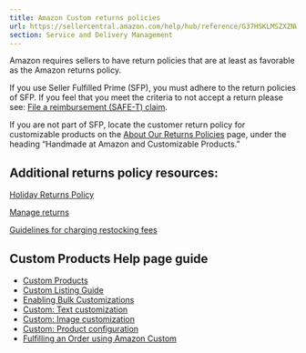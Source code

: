 ```yaml
---
title: Amazon Custom returns policies
url: https://sellercentral.amazon.com/help/hub/reference/G37HSKLMSZXZNWGS
section: Service and Delivery Management
---
```


Amazon requires sellers to have return policies that are at least as favorable
as the Amazon returns policy.

If you use Seller Fulfilled Prime (SFP), you must adhere to the return
policies of SFP. If you feel that you meet the criteria to not accept a return
please see: [File a reimbursement (SAFE-T) claim](/gp/help/202109110).

If you are not part of SFP, locate the customer return policy for customizable
products on the [About Our Returns
Policies](https://www.amazon.com/gp/help/customer/display.html/?nodeId=15015721)
page, under the heading “Handmade at Amazon and Customizable Products.”

## Additional returns policy resources:

[Holiday Returns Policy](/gp/help/201725760)

[Manage returns](/gp/help/200708210)

[Guidelines for charging restocking fees](/gp/help/201725780)

## Custom Products Help page guide

  * [Custom Products](/gp/help/201757520)
  * [Custom Listing Guide](/gp/help/202004770)
  * [Enabling Bulk Customizations](/gp/help/GQMSBWT4DK5ARMXL)
  * [Custom: Text customization](/gp/help/G202124230)
  * [Custom: Image customization](/gp/help/G202124170)
  * [Custom: Product configuration](/gp/help/202124210)
  * [Fulfilling an Order using Amazon Custom](/gp/help/G201822830)

